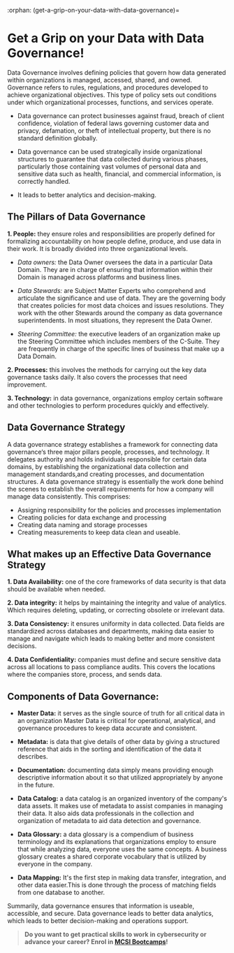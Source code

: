 :orphan:
(get-a-grip-on-your-data-with-data-governance)=
# Get a Grip on your Data with Data Governance!

Data Governance involves defining policies that govern how data generated within organizations is managed, accessed, shared, and owned. Governance refers to rules, regulations, and procedures developed to achieve organizational objectives. This type of policy sets out conditions under which organizational processes, functions, and services operate.

- Data governance can protect businesses against fraud, breach of client confidence, violation of federal laws governing customer data and privacy, defamation, or theft of intellectual property, but there is no standard definition globally.

- Data governance can be used strategically inside organizational structures to guarantee that data collected during various phases, particularly those containing vast volumes of personal data and sensitive data such as health, financial, and commercial information, is correctly handled.

- It leads to better analytics and decision-making.

## The Pillars of Data Governance

**1. People:** they ensure roles and responsibilities are properly defined for formalizing accountability on how people define, produce, and use data in their work. It is broadly divided into three organizational levels.
 
- *Data owners:* the Data Owner oversees the data in a particular Data Domain. They are in charge of ensuring that information within their Domain is managed across platforms and business lines.
 
- *Data Stewards:* are Subject Matter Experts who comprehend and articulate the significance and use of data. They are the governing body that creates policies for most data choices and issues resolutions. They work with the other Stewards around the company as data governance superintendents. In most situations, they represent the Data Owner.
 
- *Steering Committee:* the executive leaders of an organization make up the Steering Committee which includes members of the C-Suite. They are frequently in charge of the specific lines of business that make up a Data Domain.

**2. Processes:** this involves the methods for carrying out the key data governance tasks daily. It also covers the processes that need improvement.

**3. Technology:** in data governance, organizations employ certain software and other technologies to perform procedures quickly and effectively.

## Data Governance Strategy

A data governance strategy establishes a framework for connecting data governance‘s three major pillars people, processes, and technology. It delegates authority and holds individuals responsible for certain data domains, by establishing the organizational data collection and management standards,and creating processes, and documentation structures. A data governance strategy is essentially the work done behind the scenes to establish the overall requirements for how a company will manage data consistently. This comprises:

- Assigning responsibility for the policies and processes implementation
- Creating policies for data exchange and processing
- Creating data naming and storage processes
- Creating measurements to keep data clean and useable.

## What makes up an Effective Data Governance Strategy 

**1. Data Availability:** one of the core frameworks of data security is that data should be available when needed.

**2. Data integrity:** it helps by maintaining the integrity and value of analytics. Which requires deleting, updating, or correcting obsolete or irrelevant data.

**3. Data Consistency:** it ensures uniformity in data collected. Data fields are standardized across databases and departments, making data easier to manage and navigate which leads to making better and more consistent decisions.

**4. Data Confidentiality:** companies must define and secure sensitive data across all locations to pass compliance audits. This covers the locations where the companies store, process, and sends data.

## Components of Data Governance:

- **Master Data:** it serves as the single source of truth for all critical data in an organization Master Data is critical for operational, analytical, and governance procedures to keep data accurate and consistent.

- **Metadata:** is data that give details of other data by giving a structured reference that aids in the sorting and identification of the data it describes.

- **Documentation:** documenting data simply means providing enough descriptive information about it so that utilized appropriately by anyone in the future.

- **Data Catalog:** a data catalog is an organized inventory of the company's data assets. It makes use of metadata to assist companies in managing their data. It also aids data professionals in the collection and organization of metadata to aid data detection and governance.

- **Data Glossary:** a data glossary is a compendium of business terminology and its explanations that organizations employ to ensure that while analyzing data, everyone uses the same concepts. A business glossary creates a shared corporate vocabulary that is utilized by everyone in the company.

- **Data Mapping:** It's the first step in making data transfer, integration, and other data easier.This is done through the process of matching fields from one database to another.

Summarily, data governance ensures that information is useable, accessible, and secure. Data governance leads to better data analytics, which leads to better decision-making and operations support.

> **Do you want to get practical skills to work in cybersecurity or advance your career? Enrol in [MCSI Bootcamps](https://www.mosse-institute.com/bootcamps.html)!**